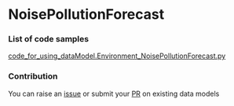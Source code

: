 # NoisePollutionForecast

### List of code samples 

<!-- 50-List of code -->

<!-- [code entry](link) -->
[code_for_using_dataModel.Environment_NoisePollutionForecast.py](https://github.com/smart-data-models/dataModel.Environment/blob/master/NoisePollutionForecast/code/code_for_using_dataModel.Environment_NoisePollutionForecast.py)


<!-- /50-List of code -->

### Contribution
You can raise an [issue](https://github.com/smart-data-models/dataModel.Environment/issues) or submit your [PR](https://github.com/smart-data-models/dataModel.Environment/pulls) on existing data models

